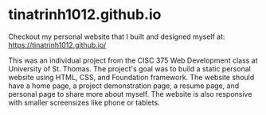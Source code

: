 # tinatrinh1012.github.io
Checkout my personal website that I built and designed myself at: https://tinatrinh1012.github.io/

This was an individual project from the CISC 375 Web Development class at University of St. Thomas. The project's goal was to build a static personal website using HTML, CSS, and Foundation framework. The website should have a home page, a project demonstration page, a resume page, and personal page to share more about myself. The website is also responsive with smaller screensizes like phone or tablets.

